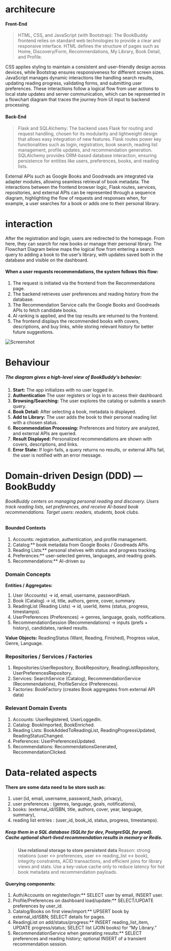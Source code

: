 # architecure


#### Front-End
>HTML, CSS, and JavaScript (with Bootstrap): The BookBuddy frontend relies on standard web technologies to provide a clear and responsive interface.
 HTML defines the structure of pages such as Home, Discovery/Form, Recommendations, My Library, Book Detail, and Profile. 
 
CSS applies styling to maintain a consistent and user-friendly design across devices, while Bootstrap ensures responsiveness for different screen sizes. JavaScript manages dynamic interactions like handling search results, updating reading progress, validating forms, and submitting user preferences. These interactions follow a logical flow from user actions to local state updates and server communication, which can be represented in a flowchart diagram that traces the journey from UI input to backend processing.

#### Back-End
>Flask and SQLAlchemy: The backend uses Flask for routing and request handling, chosen for its modularity and lightweight design that allows easy integration of new features. Flask routes power key functionalities such as login, registration, book search, reading list management, profile updates, and recommendation generation. SQLAlchemy provides ORM-based database interaction, ensuring persistence for entities like users, preferences, books, and reading lists.

 External APIs such as Google Books and Goodreads are integrated via adapter modules, allowing seamless retrieval of book metadata. The interactions between the frontend browser logic, Flask routes, services, repositories, and external APIs can be represented through a sequence diagram, highlighting the flow of requests and responses when, for example, a user searches for a book or adds one to their personal library.
 
 
# interaction

After the registration and login, users are redirected to the homepage. From here, they can search for new books or manage their personal library. The Flowchart Diagram below maps the logical flow from entering a search query to adding a book to the user’s library, with updates saved both in the database and visible on the dashboard.

#### When a user requests recommendations, the system follows this flow: 
1. The request is initiated via the frontend from the Recommendations page. 
2. The backend retrieves user preferences and reading history from the database. 
3. The Recommendation Service calls the Google Books and Goodreads APIs to fetch candidate books. 
4. AI ranking is applied, and the top results are returned to the frontend. 
5. The frontend displays the recommended books with covers, descriptions, and buy links, while storing relevant history for better future suggestions.

![Screenshot]([https://user-images.githubusercontent.com/12345678/abcdef.png](https://github.com/DTM-software-engineering-BOOKBUDDY-AI/report/blob/main/sections/03-design/Screenshot%202025-09-20%20at%2015.59.11.png?raw=true))

# Behaviour 

##### The diagram gives a high-level view of BookBuddy’s behavior:

1. **Start:** The app initializes with no user logged in.
2. **Authentication** The user registers or logs in to access their dashboard.
3. **Browsing/Searching:** The user explores the catalog or submits a search query.
4. **Book Detail:** After selecting a book, metadata is displayed.
5. **Add to Library:** The user adds the book to their personal reading list with a chosen status.
6. **Recommendation Processing:** Preferences and history are analyzed, and external APIs are queried.
7. **Result Displayed:** Personalized recommendations are shown with covers, descriptions, and links.
8. **Error State:** If login fails, a query returns no results, or external APIs fail, the user is notified with an error message.



# Domain-driven Design (DDD) — BookBuddy
###### BookBuddy centers on managing personal reading and discovery. Users track reading lists, set preferences, and receive AI-based book recommendations. Target users: readers, students, book clubs.


#### Bounded Contexts
1.  Accounts: registration, authentication, and profile management.
2.  Catalog:** book metadata from Google Books / Goodreads APIs.
3.  Reading Lists:** personal shelves with status and progress tracking.
4.  Preferences:** user-selected genres, languages, and reading goals.
5.  Recommendations:** AI-driven su

### Domain Concepts
**Entities / Aggregates:**
 1.  User (Accounts) → id, email, username, passwordHash.
 2.  Book (Catalog) → id, title, authors, genre, cover, summary.
 3.  ReadingList (Reading Lists) → id, userId, items (status, progress, timestamps).
 4.  UserPreferences (Preferences) → genres, language, goals, notifications.
 5.  RecommendationSession (Recommendations) → inputs (prefs + history), candidates, ranked results.
 
**Value Objects:** ReadingStatus (Want, Reading, Finished), Progress value, Genre, Language.

### Repositories / Services / Factories
 1. Repositories:UserRepository, BookRepository, ReadingListRepository, UserPreferencesRepository.
 2. Services: SearchService (Catalog), RecommendationService (Recommendations), ProfileService (Preferences).
3. Factories: BookFactory (creates Book aggregates from external API data)


### Relevant Domain Events
1. Accounts: UserRegistered, UserLoggedIn.
2. Catalog: BookImported, BookEnriched.
3. Reading Lists: BookAddedToReadingList, ReadingProgressUpdated, ReadingStatusChanged.
4. Preferences: UserPreferencesUpdated.
5. Recommendations: RecommendationsGenerated, RecommendationClicked.


# Data-related aspects
#### There are some data need to be store such as:  
1. user:(id, email, username, password_hash, privacy), 
2. 	user preferences : (genres, language, goals, notifications), 
3.  books: (external_id/ISBN, title, authors, cover, year, language, summary),
4. reading list entries : (user_id, book_id, status, progress, timestamps).



##### Keep them in a SQL database (SQLite for dev, PostgreSQL for prod). Cache optional short-lived recommendation results in memory or Redis.

>**Use relational storage to store persistent data**
Reason: strong relations (user ↔ preferences, user ↔ reading_list ↔ book), integrity constraints, ACID transactions, and efficient joins for library views and stats. Use a key-value cache only to reduce latency for hot book metadata and recommendation payloads.


#### Querying components:
1.	Auth/Accounts on register/login:** SELECT user by email, INSERT user.
2. Profile/Preferences on dashboard load/update:** SELECT/UPDATE preferences by user_id.
3. Catalog/Books on first view/import:** UPSERT book by external_id/ISBN; SELECT details for pages.
4.	ReadingList on add/status/progress:** INSERT reading_list_item, UPDATE progress/status; SELECT list (JOIN books) for “My Library.”
5. RecommendationService when generating results:** SELECT preferences and reading history; optional INSERT of a transient recommendation session.









